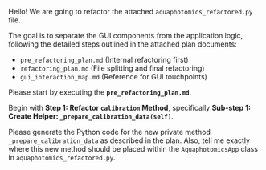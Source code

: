 Hello! We are going to refactor the attached `aquaphotomics_refactored.py` file.

The goal is to separate the GUI components from the application logic, following the detailed steps outlined in the attached plan documents:
- `pre_refactoring_plan.md` (Internal refactoring first)
- `refactoring_plan.md` (File splitting and final refactoring)
- `gui_interaction_map.md` (Reference for GUI touchpoints)

Please start by executing the **`pre_refactoring_plan.md`**.

Begin with **Step 1: Refactor `calibration` Method**, specifically **Sub-step 1: Create Helper: `_prepare_calibration_data(self)`**.

Please generate the Python code for the new private method `_prepare_calibration_data` as described in the plan. Also, tell me exactly where this new method should be placed within the `AquaphotomicsApp` class in `aquaphotomics_refactored.py`.